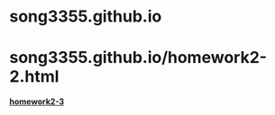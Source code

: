 # song3355.github.io
# song3355.github.io/homework2-2.html
[**homework2-3**](song3355.github.io/homework2-3.html)

